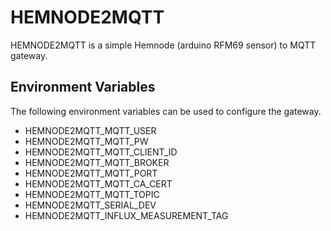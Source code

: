 # HEMNODE2MQTT
HEMNODE2MQTT is a simple Hemnode (arduino RFM69 sensor) to MQTT gateway.

## Environment Variables
The following environment variables can be used to configure the gateway.
- HEMNODE2MQTT_MQTT_USER
- HEMNODE2MQTT_MQTT_PW
- HEMNODE2MQTT_MQTT_CLIENT_ID
- HEMNODE2MQTT_MQTT_BROKER
- HEMNODE2MQTT_MQTT_PORT
- HEMNODE2MQTT_MQTT_CA_CERT
- HEMNODE2MQTT_MQTT_TOPIC
- HEMNODE2MQTT_SERIAL_DEV
- HEMNODE2MQTT_INFLUX_MEASUREMENT_TAG
